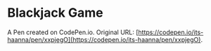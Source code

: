 # Blackjack Game

A Pen created on CodePen.io. Original URL: [https://codepen.io/its-haanna/pen/xxpjegO](https://codepen.io/its-haanna/pen/xxpjegO).


